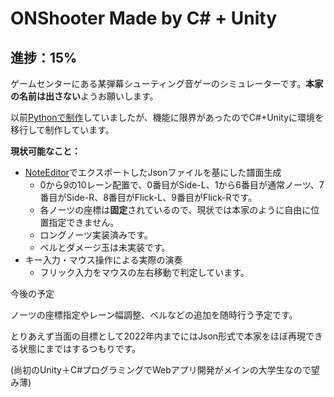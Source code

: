# ONShooter Made by C# + Unity

## 進捗：15%

ゲームセンターにある某弾幕シューティング音ゲーのシミュレーターです。**本家の名前は出さない**ようお願いします。

以前[Pythonで制作](https://github.com/Fumiya0719/ONShooter)していましたが、機能に限界があったのでC#+Unityに環境を移行して制作しています。

**現状可能なこと：**

- [NoteEditor](https://github.com/setchi/NoteEditor)でエクスポートしたJsonファイルを基にした譜面生成
    - 0から9の10レーン配置で、0番目がSide-L、1から6番目が通常ノーツ、7番目がSide-R、8番目がFlick-L、9番目がFlick-Rです。
    - 各ノーツの座標は**固定**されているので、現状では本家のように自由に位置指定できません。
    - ロングノーツ実装済みです。
    - ベルとダメージ玉は未実装です。
- キー入力・マウス操作による実際の演奏
    - フリック入力をマウスの左右移動で判定しています。
    

今後の予定

ノーツの座標指定やレーン幅調整、ベルなどの追加を随時行う予定です。

とりあえず当面の目標として2022年内までにはJson形式で本家をほぼ再現できる状態にまではするつもりです。

(尚初のUnity＋C#プログラミングでWebアプリ開発がメインの大学生なので望み薄)
